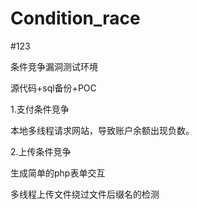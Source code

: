 
# Condition_race
#123

条件竞争漏洞测试环境

源代码+sql备份+POC

1.支付条件竞争

本地多线程请求网站，导致账户余额出现负数。

2.上传条件竞争

生成简单的php表单交互

多线程上传文件绕过文件后缀名的检测
